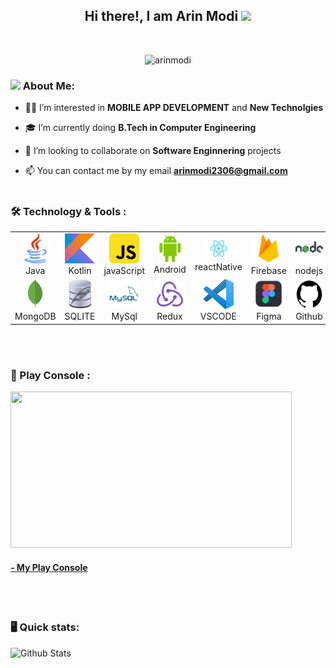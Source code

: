 <h2 align="center"> Hi there!, I am <b>Arin Modi</b>
<img src="https://github.com/TheDudeThatCode/TheDudeThatCode/blob/master/Assets/Hi.gif" width=29> </h2><br>

<p align="center"> <img src="https://komarev.com/ghpvc/?username=arinmodi&label=Profile%20Visits&color=00A36C&style=flat" alt="arinmodi" /> </p>



### <img src="https://github.com/TheDudeThatCode/TheDudeThatCode/blob/master/Assets/Developer.gif" width=45> About Me:

- :raising_hand_man:   I’m interested in <b>MOBILE APP DEVELOPMENT</b> and <b>New Technolgies</b><br>

- :mortar_board:   I’m currently doing <b>B.Tech in Computer Engineering</b><br>

- :eyes:   I’m looking to collaborate on <b>Software Enginnering</b> projects<br>

- 📫   You can contact me by my email <b>arinmodi2306@gmail.com</b><br><br>

### :hammer_and_wrench: Technology & Tools : <br>

<table>

  <tr>
    <td align="center" width="96">
      <img src="./img/java.png" width="48" height="48" alt="java" />
      <br>Java
    </td>
    <td align="center" width="96">
      <img src="./img/kotlin.png" width="48" height="48" alt="kotlin" />
      <br>Kotlin
    </td>
    <td align="center" width="96">
      <img src="./img/js.png" width="48" height="48" alt="javaScript" />
      <br>javaScript
    </td>
    <td align="center" width="96">
      <img src="./img/android.png" width="36" height="43" alt="Android" />
      <br>Android
    </td>
    <td align="center" width="96">
      <img src="./img/rn.png" width="48" height="36" alt="react native" />
      <br>reactNative
    </td>
    <td align="center" width="96">
      <img src="./img/firebase.png" width="48" height="48" alt="firebase" />
      <br>Firebase
    </td>
    <td align="center" width="96">
      <img src="./img/node.png" width="48" height="48" alt="Node" />
      <br>nodejs
    </td>
  </tr>
   <tr>
    <td align="center" width="96">
      <img src="./img/mongodb.png" width="25" height="48" alt="mongoDB" />
      <br>MongoDB
    </td>
    <td align="center" width="96">
      <img src="./img/sqlite.png" width="48" height="48" alt="sqlite" />
      <br>SQLITE
    </td>
    <td align="center" width="96">
      <img src="./img/MYSQL.png" width="48" height="48" alt="mysql" />
      <br>MySql
    </td>
    <td align="center" width="96">
      <img src="./img/redux.png" width="48" height="48" alt="redux" />
      <br>Redux
    </td>
    <td align="center" width="96">
      <img src="./img/VSCODE.png" width="48" height="48" alt="vscode" />
      <br>VSCODE
    </td>
    <td align="center" width="96">
      <img src="./img/figma.png" width="48" height="48" alt="figma" />
      <br>Figma
    </td>
    <td align="center" width="96">
      <img src="./img/github.png" width="48" height="48" alt="git" />
      <br>Github
    </td>
  </tr>

</table><br><br>

### 📱 Play Console : 
<a href="https://play.google.com/store/apps/dev?id=6266890499801054784"><img src="https://user-images.githubusercontent.com/61725413/160282895-0ef95f21-9f2d-48b8-9e46-a633c2ba5c06.png" width ="450" height="250" /></a>
<h4><a href="https://play.google.com/store/apps/dev?id=6266890499801054784"> - My Play Console </a><h4/>
<br><br>

### :desktop_computer: Quick stats: <br>

![Github Stats](https://github-readme-stats.vercel.app/api?username=arinmodi&count_private=true&show_icons=true)

<!---
arinmodi/arinmodi is a ✨ special ✨ repository because its `README.md` (this file) appears on your GitHub profile.
You can click the Preview link to take a look at your changes.
--->
